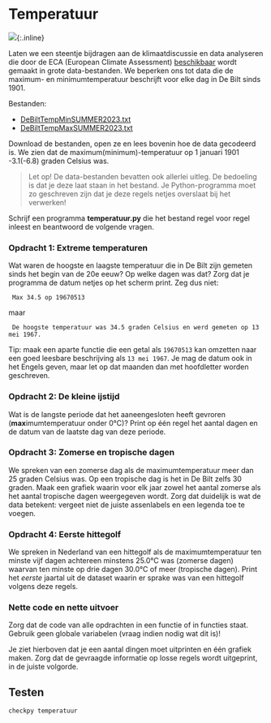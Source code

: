 # Temperatuur

![](../assets/KaartNederlandKlein.png){:.inline}

Laten we een steentje bijdragen aan de klimaatdiscussie en data analyseren die  door de ECA (European Climate Assessment) [beschikbaar](https://www.ecad.eu/dailydata/predefinedseries.php) wordt gemaakt in grote data-bestanden. We beperken ons tot data die de maximum- en minimumtemperatuur beschrijft voor elke dag in De Bilt sinds 1901.

Bestanden: 

- [DeBiltTempMinSUMMER2023.txt](../data/DeBiltTempMinSUMMER2023.txt)
- [DeBiltTempMaxSUMMER2023.txt](../data/DeBiltTempMaxSUMMER2023.txt)

Download de bestanden, open ze en lees bovenin hoe de data gecodeerd is. We zien dat de maximum(minimum)-temperatuur op 1 januari 1901 -3.1(-6.8) graden Celsius was.

> Let op! De data-bestanden bevatten ook allerlei uitleg. De bedoeling is dat je deze laat staan in het bestand. Je Python-programma moet zo geschreven zijn dat je deze regels netjes overslaat bij het verwerken!

Schrijf een programma **temperatuur.py** die het bestand regel voor regel inleest
en beantwoord de volgende vragen.

### Opdracht 1: Extreme temperaturen

Wat waren de hoogste en laagste temperatuur die in De Bilt zijn gemeten sinds het begin van de 20e eeuw? Op welke dagen was dat? Zorg dat je programma de datum netjes op het scherm print. Zeg dus niet: 

     Max 34.5 op 19670513

maar

     De hoogste temperatuur was 34.5 graden Celsius en werd gemeten op 13 mei 1967.

Tip: maak een aparte functie die een getal als `19670513` kan omzetten naar een goed leesbare beschrijving als `13 mei 1967`. Je mag de datum ook in het Engels geven, maar let op dat maanden dan met hoofdletter worden geschreven.

### Opdracht 2: De kleine ijstijd

Wat is de langste periode dat het aaneengesloten heeft gevroren (**max**imumtemperatuur onder 0°C)? Print op één regel het aantal dagen en de datum van de laatste dag van deze periode.

### Opdracht 3: Zomerse en tropische dagen

We spreken van een zomerse dag als de maximumtemperatuur meer dan 25 graden Celsius was. Op een tropische dag is het in De Bilt zelfs 30 graden. Maak een grafiek waarin voor elk jaar zowel het aantal zomerse als het aantal tropische dagen weergegeven wordt. Zorg dat duidelijk is wat de data betekent: vergeet niet de juiste assenlabels en een legenda toe te voegen.

### Opdracht 4: Eerste hittegolf

We spreken in Nederland van een hittegolf als de maximumtemperatuur ten minste vijf dagen achtereen minstens 25.0°C was (zomerse dagen) waarvan ten minste op drie dagen 30.0°C of meer (tropische dagen). Print het *eerste* jaartal uit de dataset waarin er sprake was van een hittegolf volgens deze regels.

### Nette code en nette uitvoer

Zorg dat de code van alle opdrachten in een functie of in functies staat. Gebruik geen globale variabelen (vraag indien nodig wat dit is)!

Je ziet hierboven dat je een aantal dingen moet uitprinten en één grafiek maken. Zorg dat de gevraagde informatie op losse regels wordt uitgeprint, in de juiste volgorde.

## Testen

    checkpy temperatuur
